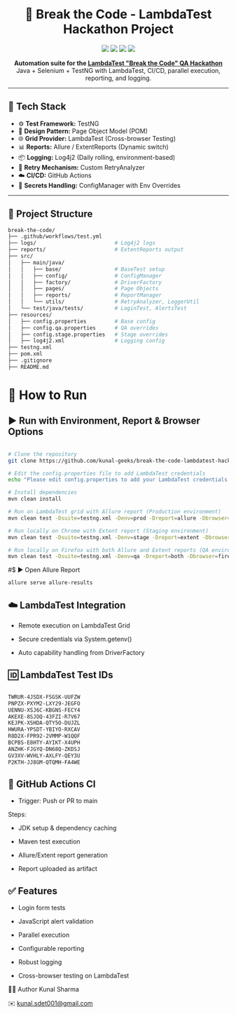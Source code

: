 <h1 align="center">🧪 Break the Code - LambdaTest Hackathon Project</h1>

<p align="center">
  <img src="https://img.shields.io/github/actions/workflow/status/kunal-geeks/break-the-code-lambdatest-hackathon/test.yml?label=CI%20Build&logo=github&style=for-the-badge" />
  <img src="https://img.shields.io/badge/Java-11-blue?style=for-the-badge&logo=java" />
  <img src="https://img.shields.io/badge/TestNG-7.7-orange?style=for-the-badge&logo=testng" />
  <img src="https://img.shields.io/github/license/kunal-geeks/break-the-code-lambdatest-hackathon?style=for-the-badge" />
</p>

<p align="center">
  <b>Automation suite for the <a href="https://www.lambdatest.com/">LambdaTest "Break the Code" QA Hackathon</a></b><br>
  Java + Selenium + TestNG with LambdaTest, CI/CD, parallel execution, reporting, and logging.
</p>

---

## 🔧 Tech Stack

- ⚙️ **Test Framework:** TestNG
- 🧱 **Design Pattern:** Page Object Model (POM)
- 🌐 **Grid Provider:** LambdaTest (Cross-browser Testing)
- 📊 **Reports:** Allure / ExtentReports (Dynamic switch)
- 📦 **Logging:** Log4j2 (Daily rolling, environment-based)
- 🔄 **Retry Mechanism:** Custom RetryAnalyzer
- ☁️ **CI/CD:** GitHub Actions
- 🔑 **Secrets Handling:** ConfigManager with Env Overrides

---

## 📁 Project Structure

```bash
break-the-code/
├── .github/workflows/test.yml
├── logs/                         # Log4j2 logs
├── reports/                      # ExtentReports output
├── src/
│   ├── main/java/
│   │   ├── base/                 # BaseTest setup
│   │   ├── config/               # ConfigManager
│   │   ├── factory/              # DriverFactory
│   │   ├── pages/                # Page Objects
│   │   ├── reports/              # ReportManager
│   │   └── utils/                # RetryAnalyzer, LoggerUtil
│   └── test/java/tests/          # LoginTest, AlertsTest
├── resources/
│   ├── config.properties         # Base config
│   ├── config.qa.properties      # QA overrides
│   ├── config.stage.properties   # Stage overrides
│   ├── log4j2.xml                # Logging config
├── testng.xml
├── pom.xml
├── .gitignore
├── README.md
```

# 🚀 How to Run

## ▶️ Run with Environment, Report & Browser Options

```bash

# Clone the repository
git clone https://github.com/kunal-geeks/break-the-code-lambdatest-hackathon.git && cd break-the-code-lambdatest-hackathon

# Edit the config.properties file to add LambdaTest credentials
echo "Please edit config.properties to add your LambdaTest credentials (lt.username and lt.accessKey)"

# Install dependencies
mvn clean install

# Run on LambdaTest grid with Allure report (Production environment)
mvn clean test -Dsuite=testng.xml -Denv=prod -Dreport=allure -Dbrowser=lambdatest

# Run locally on Chrome with Extent report (Staging environment)
mvn clean test -Dsuite=testng.xml -Denv=stage -Dreport=extent -Dbrowser=chrome

# Run locally on Firefox with both Allure and Extent reports (QA environment)
mvn clean test -Dsuite=testng.xml -Denv=qa -Dreport=both -Dbrowser=firefox
```

#$ ▶️ Open Allure Report
```basg
allure serve allure-results
```

## ☁️ LambdaTest Integration

- Remote execution on LambdaTest Grid

- Secure credentials via System.getenv()

- Auto capability handling from DriverFactory

## 🆔 LambdaTest Test IDs
```bash

TWRUR-4JSDX-FSGSK-UUFZW
PNPZX-PXYM2-LXY29-JEGFO
UENNU-XSJ6C-KBGNS-FECY4
AKEXE-8SJOQ-43FZI-R7V67
KEJPK-XSHDA-QTY5O-DUJZL
HWURA-YPSDT-YBIYO-RXCAV
R8D2X-FPR92-2VMMP-W1QQF
BCPBS-E8HTY-AYIKT-X4UPH
ANZHK-FJGYQ-DN68Q-ZKDSJ
GV3XV-WVHLY-AXLFY-QEY3U
P2KTH-JJ8GM-QTQMH-FA4WE
```

## 🔄 GitHub Actions CI

- Trigger: Push or PR to main

Steps:

- JDK setup & dependency caching

- Maven test execution

- Allure/Extent report generation

- Report uploaded as artifact

## ✅ Features

- Login form tests

- JavaScript alert validation

- Parallel execution

- Configurable reporting

- Robust logging

- Cross-browser testing on LambdaTest

🧑‍💻 Author
Kunal Sharma

✉️ kunal.sdet001@gmail.com


